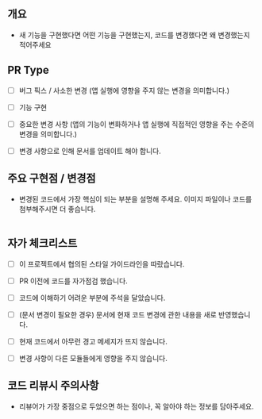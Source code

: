 ## 개요

- 새 기능을 구현했다면 어떤 기능을 구현했는지, 코드를 변경했다면 왜 변경했는지 적어주세요

## PR Type

- [ ] 버그 픽스 / 사소한 변경 (앱 실행에 영향을 주지 않는 변경을 의미합니다.)

- [ ] 기능 구현

- [ ] 중요한 변경 사항 (앱의 기능이 변화하거나 앱 실행에 직접적인 영향을 주는 수준의 변경을 의미합니다.)

- [ ] 변경 사항으로 인해 문서를 업데이트 해야 합니다.


## 주요 구현점 / 변경점

- 변경된 코드에서 가장 핵심이 되는 부분을 설명해 주세요. 이미지 파일이나 코드를 첨부해주시면 더 좋습니다.


```

```

## 자가 체크리스트

- [ ] 이 프로젝트에서 협의된 스타일 가이드라인을 따랐습니다.

- [ ] PR 이전에 코드를 자가점검 했습니다.

- [ ] 코드에 이해하기 어려운 부분에 주석을 달았습니다.

- [ ] (문서 변경이 필요한 경우) 문서에 현재 코드 변경에 관한 내용을 새로 반영했습니다.

- [ ] 현재 코드에서 아무런 경고 메세지가 뜨지 않습니다.

- [ ] 변경 사항이 다른 모듈들에게 영향을 주지 않습니다.


## 코드 리뷰시 주의사항

- 리뷰어가 가장 중점으로 두었으면 하는 점이나, 꼭 알아야 하는 정보를 담아주세요.
